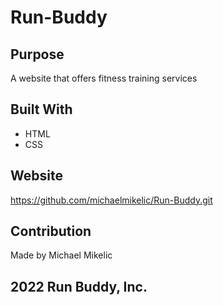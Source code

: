 # Run-Buddy

## Purpose
A website that offers fitness training services

## Built With
* HTML
* CSS

## Website
https://github.com/michaelmikelic/Run-Buddy.git

## Contribution
Made by Michael Mikelic

## 2022 Run Buddy, Inc.
